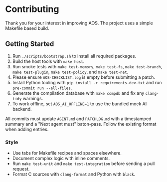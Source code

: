 # Contributing

Thank you for your interest in improving AOS. The project uses a simple Makefile based build.

## Getting Started
1. Run `./scripts/bootstrap.sh` to install all required packages.
2. Build the host tools with `make host`.
3. Run smoke tests with `make test-memory`, `make test-fs`, `make test-branch`, `make test-plugin`, `make test-policy`, and `make test-net`.
4. Please ensure `AOS-CHECKLIST.log` is empty before submitting a patch.
5. Install Python tooling with `pip install -r requirements-dev.txt` and run `pre-commit run --all-files`.
6. Generate the compilation database with `make compdb` and fix any `clang-tidy` warnings.
7. To work offline, set `AOS_AI_OFFLINE=1` to use the bundled mock AI backend.

All commits must update `AGENT.md` and `PATCHLOG.md` with a timestamped summary and a "Next agent must" baton-pass. Follow the existing format when adding entries.

### Style
- Use tabs for Makefile recipes and spaces elsewhere.
- Document complex logic with inline comments.
- Run `make test-unit` and `make test-integration` before sending a pull request.
 - Format C sources with `clang-format` and Python with `black`.

